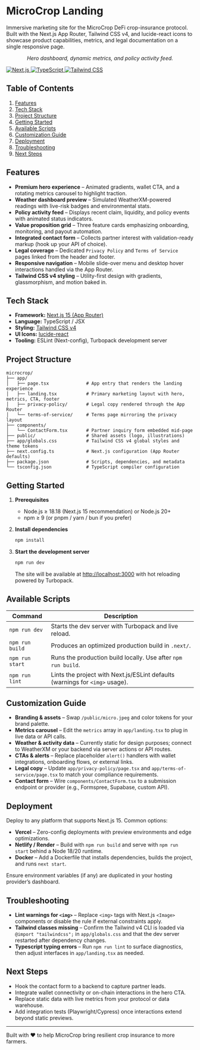 # MicroCrop Landing

Immersive marketing site for the MicroCrop DeFi crop-insurance protocol. Built with the Next.js App Router, Tailwind CSS v4, and lucide-react icons to showcase product capabilities, metrics, and legal documentation on a single responsive page.

<p align="center">
	<!-- Replace with an actual screenshot when available -->
	<em>Hero dashboard, dynamic metrics, and policy activity feed.</em>
</p>

<p>
	<a href="https://nextjs.org/">
		<img src="https://img.shields.io/badge/Next.js-15-black?logo=next.js" alt="Next.js" />
	</a>
	<a href="https://www.typescriptlang.org/">
		<img src="https://img.shields.io/badge/TypeScript-5-blue?logo=typescript" alt="TypeScript" />
	</a>
	<a href="https://tailwindcss.com/">
		<img src="https://img.shields.io/badge/Tailwind%20CSS-4-38B2AC?logo=tailwindcss" alt="Tailwind CSS" />
	</a>
</p>

## Table of Contents

1. [Features](#features)
2. [Tech Stack](#tech-stack)
3. [Project Structure](#project-structure)
4. [Getting Started](#getting-started)
5. [Available Scripts](#available-scripts)
6. [Customization Guide](#customization-guide)
7. [Deployment](#deployment)
8. [Troubleshooting](#troubleshooting)
9. [Next Steps](#next-steps)

## Features

- **Premium hero experience** – Animated gradients, wallet CTA, and a rotating metrics carousel to highlight traction.
- **Weather dashboard preview** – Simulated WeatherXM-powered readings with live-risk badges and environmental stats.
- **Policy activity feed** – Displays recent claim, liquidity, and policy events with animated status indicators.
- **Value proposition grid** – Three feature cards emphasizing onboarding, monitoring, and payout automation.
- **Integrated contact form** – Collects partner interest with validation-ready markup (hook up your API of choice).
- **Legal coverage** – Dedicated `Privacy Policy` and `Terms of Service` pages linked from the header and footer.
- **Responsive navigation** – Mobile slide-over menu and desktop hover interactions handled via the App Router.
- **Tailwind CSS v4 styling** – Utility-first design with gradients, glassmorphism, and motion baked in.

## Tech Stack

- **Framework:** [Next.js 15 (App Router)](https://nextjs.org/docs/app)
- **Language:** TypeScript / JSX
- **Styling:** [Tailwind CSS v4](https://tailwindcss.com/blog/tailwindcss-v4-alpha)
- **UI Icons:** [lucide-react](https://github.com/lucide-icons/lucide)
- **Tooling:** ESLint (Next-config), Turbopack development server

## Project Structure

```
microcrop/
├── app/
│   ├── page.tsx              # App entry that renders the landing experience
│   ├── landing.tsx           # Primary marketing layout with hero, metrics, CTA, footer
│   ├── privacy-policy/       # Legal copy rendered through the App Router
│   └── terms-of-service/     # Terms page mirroring the privacy layout
├── components/
│   └── ContactForm.tsx       # Partner inquiry form embedded mid-page
├── public/                   # Shared assets (logo, illustrations)
├── app/globals.css           # Tailwind CSS v4 global styles and theme tokens
├── next.config.ts            # Next.js configuration (App Router defaults)
├── package.json              # Scripts, dependencies, and metadata
└── tsconfig.json             # TypeScript compiler configuration
```

## Getting Started

1. **Prerequisites**
	 - Node.js ≥ 18.18 (Next.js 15 recommendation) or Node.js 20+
	 - npm ≥ 9 (or pnpm / yarn / bun if you prefer)

2. **Install dependencies**

	 ```bash
	 npm install
	 ```

3. **Start the development server**

	 ```bash
	 npm run dev
	 ```

	 The site will be available at [http://localhost:3000](http://localhost:3000) with hot reloading powered by Turbopack.

## Available Scripts

| Command        | Description                                                                 |
|----------------|-----------------------------------------------------------------------------|
| `npm run dev`  | Starts the dev server with Turbopack and live reload.                       |
| `npm run build`| Produces an optimized production build in `.next/`.                         |
| `npm run start`| Runs the production build locally. Use after `npm run build`.               |
| `npm run lint` | Lints the project with Next.js/ESLint defaults (warnings for `<img>` usage).|

## Customization Guide

- **Branding & assets** – Swap `/public/micro.jpeg` and color tokens for your brand palette.
- **Metrics carousel** – Edit the `metrics` array in `app/landing.tsx` to plug in live data or API calls.
- **Weather & activity data** – Currently static for design purposes; connect to WeatherXM or your backend via server actions or API routes.
- **CTAs & alerts** – Replace placeholder `alert()` handlers with wallet integrations, onboarding flows, or external links.
- **Legal copy** – Update `app/privacy-policy/page.tsx` and `app/terms-of-service/page.tsx` to match your compliance requirements.
- **Contact form** – Wire `components/ContactForm.tsx` to a submission endpoint or provider (e.g., Formspree, Supabase, custom API).

## Deployment

Deploy to any platform that supports Next.js 15. Common options:

- **Vercel** – Zero-config deployments with preview environments and edge optimizations.
- **Netlify / Render** – Build with `npm run build` and serve with `npm run start` behind a Node 18/20 runtime.
- **Docker** – Add a Dockerfile that installs dependencies, builds the project, and runs `next start`.

Ensure environment variables (if any) are duplicated in your hosting provider’s dashboard.

## Troubleshooting

- **Lint warnings for `<img>`** – Replace `<img>` tags with Next.js `<Image>` components or disable the rule if external constraints apply.
- **Tailwind classes missing** – Confirm the Tailwind v4 CLI is loaded via `@import "tailwindcss";` in `app/globals.css` and that the dev server restarted after dependency changes.
- **Typescript typing errors** – Run `npm run lint` to surface diagnostics, then adjust interfaces in `app/landing.tsx` as needed.

## Next Steps

- Hook the contact form to a backend to capture partner leads.
- Integrate wallet connectivity or on-chain interactions in the hero CTA.
- Replace static data with live metrics from your protocol or data warehouse.
- Add integration tests (Playwright/Cypress) once interactions extend beyond static previews.

---

Built with ❤️ to help MicroCrop bring resilient crop insurance to more farmers.
